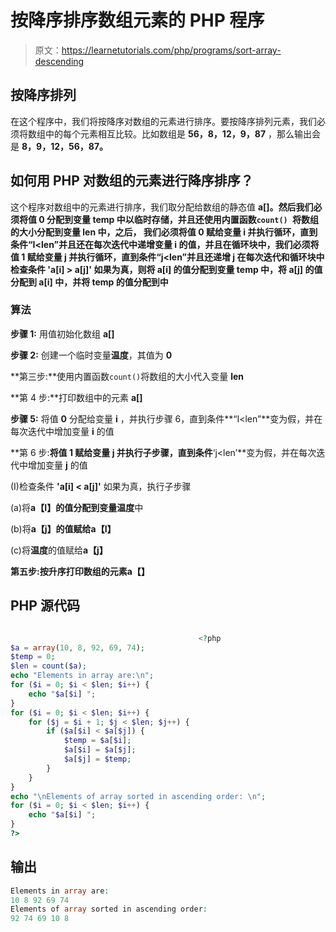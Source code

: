 # 按降序排序数组元素的 PHP 程序

> 原文：<https://learnetutorials.com/php/programs/sort-array-descending>

## 按降序排列

在这个程序中，我们将按降序对数组的元素进行排序。要按降序排列元素，我们必须将数组中的每个元素相互比较。比如数组是 **56，8，12，9，87** ，那么输出会是 **8，9，12，56，87。**

## 如何用 PHP 对数组的元素进行降序排序？

这个程序对数组中的元素进行排序，我们取分配给数组的静态值 **a[]。**然后我们必须将值 **0** 分配到变量 temp 中以临时存储，并且还使用内置函数`count() `将数组的大小分配到变量 **len** 中，之后， 我们必须将值 **0** 赋给变量 **i** 并执行循环，直到条件**“I<len”**并且还在每次迭代中递增变量 **i** 的值，并且在循环块中，我们必须将值 **1** 赋给变量 **j** 并执行循环，直到条件**“j<len”**并且还递增 **j** 在每次迭代和循环块中检查条件 **'a[i] > a[j]'** 如果为真，则将 **a[i]** 的值分配到变量 **temp** 中，将 **a[j]** 的值分配到 **a[i]** 中，并将 **temp** 的值分配到**中**

### 算法

**步骤 1:** 用值初始化数组 **a[]**

**步骤 2:** 创建一个临时变量**温度**，其值为 **0**

**第三步:**使用内置函数`count()`将数组的大小代入变量 **len**

**第 4 步:**打印数组中的元素 **a[]**

**步骤 5:** 将值 **0** 分配给变量 **i** ，并执行步骤 6，直到条件**“I<len”**变为假，并在每次迭代中增加变量 **i** 的值

**第 6 步:**将值 **1** 赋给变量 **j** 并执行子步骤，直到条件**‘j<len’**变为假，并在每次迭代中增加变量 **j** 的值

(I)检查条件 **'a[i] < a[j]'** 如果为真，执行子步骤

(a)将**a【I】**的值分配到变量**温度**中

(b)将**a【j】**的值赋给**a【I】**

(c)将**温度**的值赋给**a【j】**

**第五步:**按升序打印数组的元素**a【】**

## PHP 源代码

```php

                                          <?php
$a = array(10, 8, 92, 69, 74);
$temp = 0;
$len = count($a);
echo "Elements in array are:\n";
for ($i = 0; $i < $len; $i++) {
    echo "$a[$i] ";
}
for ($i = 0; $i < $len; $i++) {
    for ($j = $i + 1; $j < $len; $j++) {
        if ($a[$i] < $a[$j]) {
            $temp = $a[$i];
            $a[$i] = $a[$j];
            $a[$j] = $temp;
        }
    }
}
echo "\nElements of array sorted in ascending order: \n";
for ($i = 0; $i < $len; $i++) {
    echo "$a[$i] ";
}
?>

```

## 输出

```php
Elements in array are:
10 8 92 69 74
Elements of array sorted in ascending order:
92 74 69 10 8
```